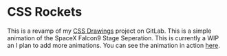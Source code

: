 # CSS Rockets
This is a revamp of my [CSS Drawings](https://gitlab.com/Yappydog/css-drawings) project on GitLab.
This is a simple animation of the SpaceX Falcon9 Stage Seperation.
This is currently a WIP an I plan to add more animations.
You can see the animation in action [here](https://cssrockets.netlify.com/).
